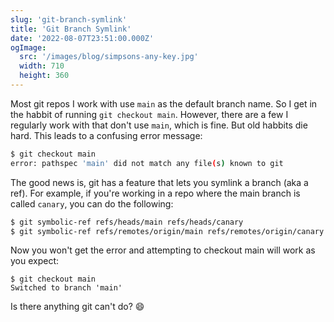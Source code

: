 ```yaml
---
slug: 'git-branch-symlink'
title: 'Git Branch Symlink'
date: '2022-08-07T23:51:00.000Z'
ogImage:
  src: '/images/blog/simpsons-any-key.jpg'
  width: 710
  height: 360
---
```


Most git repos I work with use `main` as the default branch name. So I get in the habbit of running `git checkout main`. However, there are a few I regularly work with that don't use `main`, which is fine. But old habbits die hard. This leads to a confusing error message:

```sh
$ git checkout main
error: pathspec 'main' did not match any file(s) known to git
```

The good news is, git has a feature that lets you symlink a branch (aka a ref). For example, if you're working in a repo where the main branch is called `canary`, you can do the following:

```sh
$ git symbolic-ref refs/heads/main refs/heads/canary
$ git symbolic-ref refs/remotes/origin/main refs/remotes/origin/canary
```

Now you won't get the error and attempting to checkout main will work as you expect:

```
$ git checkout main
Switched to branch 'main'
```

Is there anything git can't do? 😄
